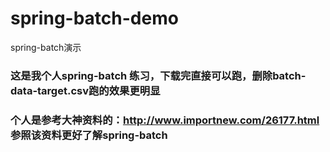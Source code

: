 # spring-batch-demo
spring-batch演示
###  这是我个人spring-batch 练习，下载完直接可以跑，删除batch-data-target.csv跑的效果更明显
###  个人是参考大神资料的：http://www.importnew.com/26177.html  参照该资料更好了解spring-batch
